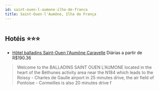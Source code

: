 ```yaml
---
id: saint-ouen-l-aumone-ilha-de-franca
title: Saint-Ouen-l'Aumône, Ilha de França
---
```


<center><img src="http://photos.hotelbeds.com/giata/14/143542/143542a_hb_a_001.jpg" alt="" /></center>


## Hotéis ⭐️⭐️⭐️

-    [Hôtel balladins Saint-Ouen l'Aumône Caravelle](https://www.hurb.com/aud/https://www.hurb.com/hoteis/saint-ouen-l-aumone/hotel-balladins-saint-ouen-l-aumone-caravelle-JNP-JP059979?cmp=18055) Diárias a partir de R$190.36
   > Welcome to the BALLADINS SAINT OUEN L&apos;AUMONE located in the heart of the Béthunes activity area near the N184 which leads to the Roissy - Charles de Gaulle airport in 25 minutes drive, the air field of Pontoise - Cormeilles is also 20 minutes drive f
